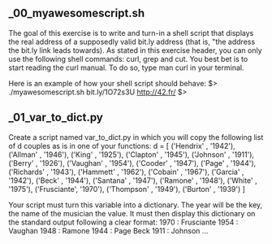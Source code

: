 ## _00_myawesomescript.sh

The goal of this exercise is to write and turn-in a shell script that displays the real
address of a supposedly valid bit.ly address (that is, "the address the bit.ly link leads
towards).
As stated in this exercise header, you can only use the following shell commands:
curl, grep and cut. You best bet is to start reading the curl manual. To do so, type
man curl in your terminal.

Here is an example of how your shell script should behave:
$> ./myawesomescript.sh bit.ly/1O72s3U
http://42.fr/
$>

## _01_var_to_dict.py 

Create a script named var_to_dict.py in which you will copy the following list of d
couples as is in one of your functions:
d = [
('Hendrix' , '1942'),
('Allman' , '1946'),
('King' , '1925'),
('Clapton' , '1945'),
('Johnson' , '1911'),
('Berry' , '1926'),
('Vaughan' , '1954'),
('Cooder' , '1947'),
('Page' , '1944'),
('Richards' , '1943'),
('Hammett' , '1962'),
('Cobain' , '1967'),
('Garcia' , '1942'),
('Beck' , '1944'),
('Santana' , '1947'),
('Ramone' , '1948'),
('White' , '1975'),
('Frusciante', '1970'),
('Thompson' , '1949'),
('Burton' , '1939')
]

Your script must turn this variable into a dictionary. The year will be the key, the
name of the musician the value. It must then display this dictionary on the standard
output following a clear format:
1970 : Frusciante
1954 : Vaughan
1948 : Ramone
1944 : Page Beck
1911 : Johnson
...
